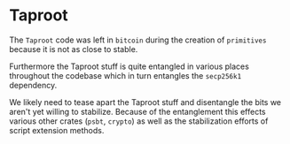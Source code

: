 # Taproot

The `Taproot` code was left in `bitcoin` during the creation of
`primitives` because it is not as close to stable.

Furthermore the Taproot stuff is quite entangled in various places
throughout the codebase which in turn entangles the `secp256k1`
dependency.

We likely need to tease apart the Taproot stuff and disentangle the
bits we aren't yet willing to stabilize. Because of the entanglement
this effects various other crates (`psbt`, `crypto`) as well as the
stabilization efforts of script extension methods.

